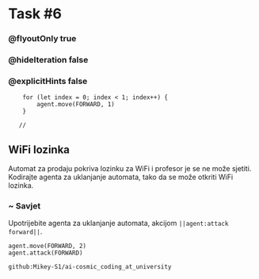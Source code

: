 # Task #6
### @flyoutOnly true
### @hideIteration false
### @explicitHints false

``` ghost
    for (let index = 0; index < 1; index++) {
        agent.move(FORWARD, 1)
    }
```
```template
   //     
```

## WiFi lozinka

Automat za prodaju pokriva lozinku za WiFi i profesor je se ne može sjetiti. Kodirajte agenta za uklanjanje automata, tako da se može otkriti WiFi lozinka.

### ~ Savjet 

Upotrijebite agenta za uklanjanje automata, akcijom ``||agent:attack forward||``.


``` blocks
agent.move(FORWARD, 2)
agent.attack(FORWARD)
```
```package
github:Mikey-S1/ai-cosmic_coding_at_university
```
